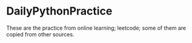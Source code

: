 # DailyPythonPractice
These are the practice from online learning; leetcode; some of them are copied from other sources. 

